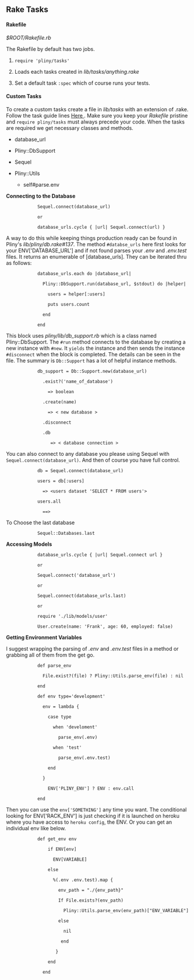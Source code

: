 ## Rake Tasks 

#### Rakefile 

*$ROOT/Rakefile.rb*

The Rakefile by default has two jobs.

1. `require 'pliny/tasks'`

2. Loads each tasks created in *lib/tasks/anything.rake* 

3. Set a default task `:spec` which of course runs your tests.

#### Custom Tasks

To create a custom tasks create a file in *lib/tasks* with an extension of
.rake. Follow the task guide lines [ Here ](https://github.com/ruby/rake). Make
sure you keep your *Rakefile* pristine and `require pliny/tasks` must always
precede your code. When the tasks are required we get necessary classes and
methods.

* database_url
	
* Pliny::DbSupport

* Sequel 

* Pliny::Utils
	* self#parse.env

**Connecting to the Database**

				Sequel.connect(database_url)

				or

				database_urls.cycle { |url| Sequel.connect(url) }

A way to do this while keeping things production ready can be found in Pliny's
*lib/pliny/db.rake#137*. The method `#databse_urls` here first looks for your
ENV['DATABASE_URL'] and if not found parses your *.env* and *.env.test* files.
It returns an enumerable of [database_urls]. They can be iterated thru as
follows:

				database_urls.each do |database_url| 

				  Pliny::DbSupport.run(database_url, $stdout) do |helper|  
				  
					users = helper[:users] 

					puts users.count
				  
				  end
				  
				end

This block uses *pliny/lib/db_support.rb* which is a class named
Pliny::DbSupport. The `#run` method connects to the database by creating a new
instance with `#new`. It `yields` the instance and then sends the instance
`#disconnect` when the block is completed. The details can be seen in the file.
The summary is `Db::Support` has a lot of helpful instance methods.

				db_support = Db::Support.new(database_url)

				  .exist?('name_of_database') 

					=> boolean

				  .create(name) 
				
					=> < new database >

				  .disconnect

				  .db 

					 => < database connection >

You can also connect to any database you please using Sequel with
`Sequel.connect(database_url)`. And then of course you have full control.

				db = Sequel.connect(database_url) 
				
				users = db[:users]

				  => <users dataset 'SELECT * FROM users'>

				users.all

				  ==>
	

To Choose the last database 

				Sequel::Databases.last 

**Accessing Models**

				database_urls.cycle { |url| Sequel.connect url }

				or

				Sequel.connect('database_url')

				or 

				Sequel.connect(database_urls.last)

				or

				require './lib/models/user'

				User.create(name: 'Frank', age: 60, employed: false)


**Getting Environment Variables**

I suggest wrapping the parsing of  *.env* and *.env.test* files in a method or
grabbing all of them from the get go.

				def parse_env 
				
				  File.exist?(file) ? Pliny::Utils.parse_env(file) : nil
			    	
				end

				def env type='development' 
				
				  env = lambda { 
				    
					case type

					  when 'develoment' 
					  
						parse_env(.env)
					  
					  when 'test' 
					  
						parse_env(.env.test)

					end
				  
				  }
					
					ENV['PLINY_ENV'] ? ENV : env.call
				
				end

Then you can use the `env['SOMETHING']` any time you want. The conditional
looking for ENV['RACK_ENV'] is just checking if it is launched on heroku where
you have access to `heroku config`, the ENV.  Or you can get an individual env
like below.


				def get_env env
				
					if ENV[env]

					  ENV[VARIABLE] 
					  
					else

					  %(.env .env.test).map {
					
						env_path = "./{env_path}" 
			  
						If File.exists?(env_path)

						  Pliny::Utils.parse_env(env_path)["ENV_VARIABLE"] 

						else 
						
						  nil 
						
						 end

					   }  
					  
					end
					
				  end
